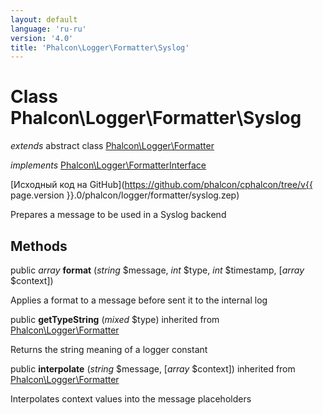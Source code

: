 ```yaml
---
layout: default
language: 'ru-ru'
version: '4.0'
title: 'Phalcon\Logger\Formatter\Syslog'
---
```

# Class **Phalcon\Logger\Formatter\Syslog**

*extends* abstract class [Phalcon\Logger\Formatter](Phalcon_Logger_Formatter)

*implements* [Phalcon\Logger\FormatterInterface](Phalcon_Logger_FormatterInterface)

[Исходный код на GitHub](https://github.com/phalcon/cphalcon/tree/v{{ page.version }}.0/phalcon/logger/formatter/syslog.zep)

Prepares a message to be used in a Syslog backend

## Methods

public *array* **format** (*string* $message, *int* $type, *int* $timestamp, [*array* $context])

Applies a format to a message before sent it to the internal log

public **getTypeString** (*mixed* $type) inherited from [Phalcon\Logger\Formatter](Phalcon_Logger_Formatter)

Returns the string meaning of a logger constant

public **interpolate** (*string* $message, [*array* $context]) inherited from [Phalcon\Logger\Formatter](Phalcon_Logger_Formatter)

Interpolates context values into the message placeholders